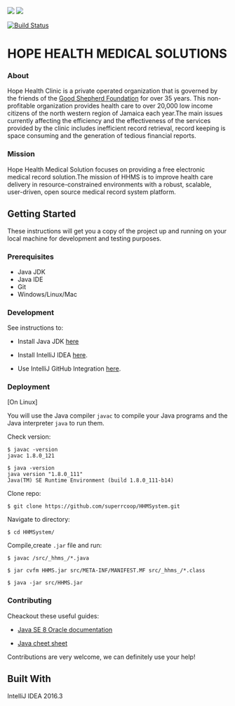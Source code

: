 <img src="http://friendsofgoodshepherd.org/images/fogs/FOGS-logo.png" /> <img src="http://workandjam.com//foto/s190.jpg" />       

[![Build Status](https://travis-ci.org/openmrs/openmrs-core.svg?branch=master)](https://travis-ci.org/openmrs/openmrs-core)


# HOPE HEALTH MEDICAL SOLUTIONS

### About

Hope Health Clinic is a private operated organization that is governed by the friends of the [Good Shepherd Foundation](http://friendsofgoodshepherd.org/about-us) for over 35 years. This non-profitable organization provides health care to over 20,000 low income citizens of the north western region of Jamaica each year.The main issues currently affecting the efficiency and the effectiveness of the services provided by the clinic includes inefficient record retrieval, record keeping is space consuming and the generation of tedious financial reports. 

### Mission

Hope Health Medical Solution focuses on providing a free electronic medical record solution.The mission of HHMS is to improve health care delivery in resource-constrained environments with a robust, scalable, user-driven, open source medical record system platform.

## Getting Started

These instructions will get you a copy of the project up and running on your local machine for development and testing purposes.

### Prerequisites

* Java JDK 
* Java IDE 
* Git 
* Windows/Linux/Mac 

### Development

See instructions to:

- Install Java JDK [here](http://www.oracle.com/technetwork/java/javase/downloads/jdk8-downloads-2133151.html)

- Install IntelliJ IDEA [here](https://www.jetbrains.com/help/idea/2017.1/installing-and-launching.html).

- Use IntelliJ GitHub Integration [here](https://www.jetbrains.com/help/idea/2017.1/using-github-integration.html).


### Deployment

[On Linux]

You will use the Java compiler `javac` to compile your Java programs and the Java interpreter `java` to run them.

Check version:
```
$ javac -version
javac 1.8.0_121

$ java -version
java version "1.8.0_111"
Java(TM) SE Runtime Environment (build 1.8.0_111-b14)
```
Clone repo:
```
$ git clone https://github.com/superrcoop/HHMSystem.git
```
Navigate to directory:
```
$ cd HHMSystem/
```
Compile,create `.jar` file and run:
```
$ javac /src/_hhms_/*.java
```
```
$ jar cvfm HHMS.jar src/META-INF/MANIFEST.MF src/_hhms_/*.class
```
```
$ java -jar src/HHMS.jar
```

### Contributing

Cheackout these useful guides:

* [Java SE 8 Oracle documentation](http://docs.oracle.com/javase/specs/jls/se8/html/index.html)

* [Java cheet sheet](http://mindprod.com/jgloss/jcheat.html)

Contributions are very welcome, we can definitely use your help!

## Built With

IntelliJ IDEA 2016.3
